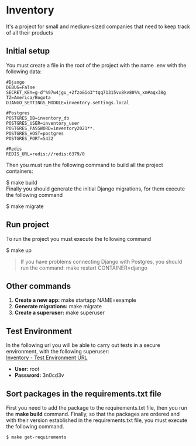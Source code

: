 # Inventory 
It's a project for small and medium-sized companies that need to keep track of all their products    
    
## Initial setup    
 You must create a file in the root of the project with the name .env with the following data:    
    
    #Django
    DEBUG=False      
    SECRET_KEY=g-d^%97w4jgu_+2fzo&io3^tqq71315vv8kv80%%_xm#aqx38g      
    TZ=America/Bogota      
    DJANGO_SETTINGS_MODULE=inventory.settings.local      
          
    #Postgres      
    POSTGRES_DB=inventory_db      
    POSTGRES_USER=inventory_user      
    POSTGRES_PASSWORD=inventory2021**.      
    POSTGRES_HOST=postgres      
    POSTGRES_PORT=5432      
          
    #Redis      
    REDIS_URL=redis://redis:6379/0    
 Then you must run the following command to build all the project containers:    
    
 $ make build    
Finally you should generate the initial Django migrations, for them execute the following command    
    
 $ make migrate    
## Run project    
 To run the project you must execute the following command    
    
 $ make up    
> If you have problems connecting Django with Postgres, you should run the command: make restart CONTAINER=django    
 ## Other commands    
    
 1. **Create a new app:** make startapp NAME=example    
 2. **Generate migrations:** make migrate    
 3. **Create a superuser:** make superuser  
  
## Test Environment  
  
In the following url you will be able to carry out tests in a secure environment, with the following superuser:  
[Inventory - Test Environment URL](https://inventory-enodev.herokuapp.com/)  
  
 - **User:** root  
 - **Password:** 3n0cd3v

## Sort packages in the requirements.txt file

First you need to add the package to the requirements.txt file, then you run the **make build** command.
Finally, so that the packages are ordered and with their version established in the requirements.txt file, you must execute the following command.

    $ make get-requirements
